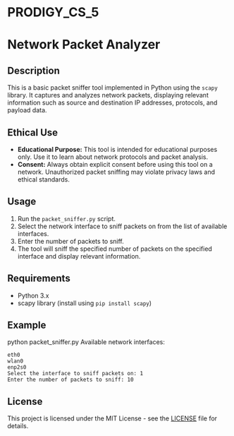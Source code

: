 # PRODIGY_CS_5
# Network Packet Analyzer

## Description
This is a basic packet sniffer tool implemented in Python using the `scapy` library. It captures and analyzes network packets, displaying relevant information such as source and destination IP addresses, protocols, and payload data.

## Ethical Use
- **Educational Purpose:** This tool is intended for educational purposes only. Use it to learn about network protocols and packet analysis.
- **Consent:** Always obtain explicit consent before using this tool on a network. Unauthorized packet sniffing may violate privacy laws and ethical standards.

## Usage
1. Run the `packet_sniffer.py` script.
2. Select the network interface to sniff packets on from the list of available interfaces.
3. Enter the number of packets to sniff.
4. The tool will sniff the specified number of packets on the specified interface and display relevant information.

## Requirements
- Python 3.x
- scapy library (install using `pip install scapy`)

## Example
python packet_sniffer.py
Available network interfaces:

    eth0
    wlan0
    enp2s0
    Select the interface to sniff packets on: 1
    Enter the number of packets to sniff: 10

## License
This project is licensed under the MIT License - see the [LICENSE](LICENSE) file for details.
